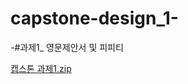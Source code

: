 # capstone-design_1-


-#과제1_ 영문제안서 및 피피티

[캡스톤 과제1.zip](https://github.com/siyeon2/capstone-design_1-/files/9738029/1.zip)
